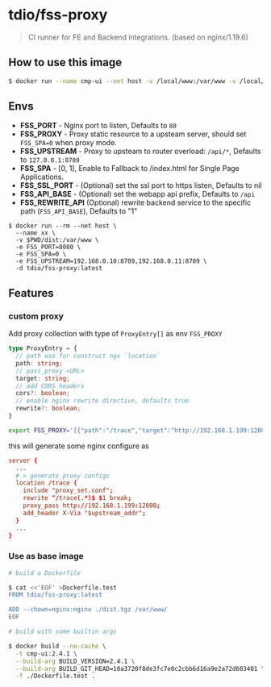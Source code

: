 # tdio/fss-proxy

> CI runner for FE and Backend integrations. (based on nginx/1.19.6)

## How to use this image

```sh
$ docker run --name cmp-ui --net host -v /local/www:/var/www -v /local/etc/nginx.d:/etc/nginx/conf.d tdio/fss-proxy:latest
```

## Envs

* **FSS_PORT** - Nginx port to listen, Defaults to `80`
* **FSS_PROXY** - Proxy static resource to a upsteam server, should set `FSS_SPA=0` when proxy mode.
* **FSS_UPSTREAM** - Proxy to upsteam to router overload: `/api/*`, Defaults to `127.0.0.1:8709`
* **FSS_SPA** - [0, 1], Enable to Fallback to /index.html for Single Page Applications.
* **FSS_SSL_PORT** - (Optional) set the ssl port to https listen, Defaults to nil
* **FSS_API_BASE** - (Optional) set the webapp api prefix, Defaults to `/api`
* **FSS_REWRITE_API** (Optional) rewrite backend service to the specific path (`FSS_API_BASE`), Defaults to "1"

```
$ docker run --rm --net host \
  --name xx \
  -v $PWD/dist:/var/www \
  -e FSS_PORT=8080 \
  -e FSS_SPA=0 \
  -e FSS_UPSTREAM=192.168.0.10:8709,192.168.0.11:8709 \
  -d tdio/fss-proxy:latest
```

## Features

### custom proxy 

Add proxy collection with type of `ProxyEntry[]` as env `FSS_PROXY`

```typescript
type ProxyEntry = {
  // path use for construct ngx `location`
  path: string;
  // pass_proxy <URL>
  target: string;
  // add CORS headers
  cors?: boolean;
  // enable nginx rewrite directive, defaults true
  rewrite?: boolean;
}
```

```sh
export FSS_PROXY='[{"path":"/trace","target":"http://192.168.1.199:12800"},{"path":"/api/device","target":"http://192.168.1.20:12801/v1/device/$rewrite_path"}]'
```

this will generate some nginx configure as

```conf
server {
  ...
  # > generate proxy configs
  location /trace {
    include "proxy_set.conf";
    rewrite ^/trace(.*)$ $1 break;
    proxy_pass http://192.168.1.199:12800;
    add_header X-Via "$upstream_addr";
  }
  ...
}
```

### Use as base image

```sh
# build a Dockerfile

$ cat <<'EOF' >Dockerfile.test
FROM tdio/fss-proxy:latest

ADD --chown=nginx:nginx ./dist.tgz /var/www/
EOF

# build with some builtin args

$ docker build --no-cache \
  -t cmp-ui:2.4.1 \
  --build-arg BUILD_VERSION=2.4.1 \
  --build-arg BUILD_GIT_HEAD=10a3720f8de3fc7e0c2cbb6d16a9e2a72d603401 \
  -f ./Dockerfile.test .
```

